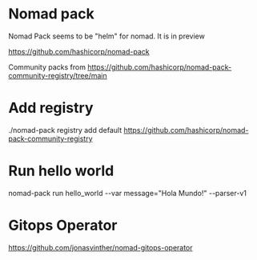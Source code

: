 # Nomad pack

Nomad Pack seems to be "helm" for nomad. It is in preview 

https://github.com/hashicorp/nomad-pack


Community packs from
https://github.com/hashicorp/nomad-pack-community-registry/tree/main


# Add registry
./nomad-pack registry add default https://github.com/hashicorp/nomad-pack-community-registry


# Run hello world
nomad-pack run hello_world --var message="Hola Mundo!" --parser-v1

# Gitops Operator
https://github.com/jonasvinther/nomad-gitops-operator